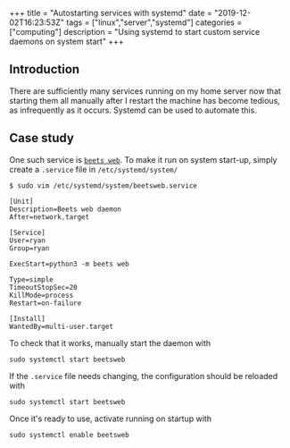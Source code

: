 +++
title = "Autostarting services with systemd"
date = "2019-12-02T16:23:53Z"
tags = ["linux","server","systemd"]
categories = ["computing"]
description = "Using systemd to start custom service daemons on system start"
+++

## Introduction

There are sufficiently many services running on my home server now that starting them all manually after I restart the machine has become tedious, as infrequently as it occurs. 
Systemd can be used to automate this.

## Case study

One such service is [`beets web`](../nerdifying-music-library-management-with-beets).
To make it run on system start-up, simply create a `.service` file in `/etc/systemd/system/`

```shell
$ sudo vim /etc/systemd/system/beetsweb.service
```

```
[Unit]
Description=Beets web daemon
After=network.target

[Service]
User=ryan
Group=ryan

ExecStart=python3 -m beets web

Type=simple
TimeoutStopSec=20
KillMode=process
Restart=on-failure

[Install]
WantedBy=multi-user.target
```

To check that it works, manually start the daemon with

```shell
sudo systemctl start beetsweb
```

If the `.service` file needs changing, the configuration should be reloaded with

```shell
sudo systemctl start beetsweb
```

Once it's ready to use, activate running on startup with

```shell
sudo systemctl enable beetsweb
```

